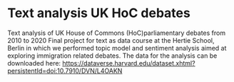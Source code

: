 # Text analysis UK HoC debates
Text analysis of UK House of Commons (HoC)parliamentary debates from 2010 to 2020
Final project for text as data course at the Hertie School, Berlin in which we performed topic model and sentiment analysis aimed at exploring immigration related debates.
The data for the analysis can be downloaded here: https://dataverse.harvard.edu/dataset.xhtml?persistentId=doi:10.7910/DVN/L4OAKN
